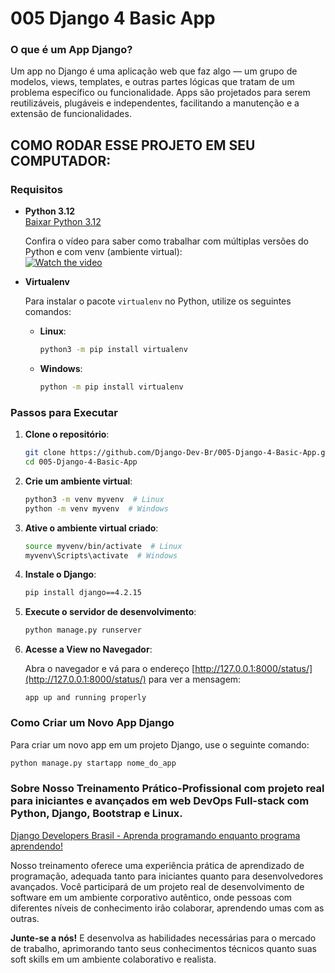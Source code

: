 
# 005 Django 4 Basic App

### O que é um App Django?

Um app no Django é uma aplicação web que faz algo — um grupo de modelos, views, templates, e outras partes lógicas que tratam de um problema específico ou funcionalidade. Apps são projetados para serem reutilizáveis, plugáveis e independentes, facilitando a manutenção e a extensão de funcionalidades.

## COMO RODAR ESSE PROJETO EM SEU COMPUTADOR:

### Requisitos

- **Python 3.12**  
  [Baixar Python 3.12](https://www.python.org/downloads/release/python-3122/)

  Confira o vídeo para saber como trabalhar com múltiplas versões do Python e com venv (ambiente virtual):  
  [![Watch the video](https://img.youtube.com/vi/eetDeQrv0Rs/0.jpg)](https://youtu.be/eetDeQrv0Rs)

- **Virtualenv**

  Para instalar o pacote `virtualenv` no Python, utilize os seguintes comandos:

  - **Linux**:
    ```bash
    python3 -m pip install virtualenv
    ```

  - **Windows**:
    ```bash
    python -m pip install virtualenv
    ```

### Passos para Executar

1. **Clone o repositório**:
    ```bash
    git clone https://github.com/Django-Dev-Br/005-Django-4-Basic-App.git
    cd 005-Django-4-Basic-App
    ```

2. **Crie um ambiente virtual**:
    ```bash
    python3 -m venv myvenv  # Linux
    python -m venv myvenv  # Windows
    ```

3. **Ative o ambiente virtual criado**:
    ```bash
    source myvenv/bin/activate  # Linux
    myvenv\Scripts\activate  # Windows
    ```

4. **Instale o Django**:
    ```bash
    pip install django==4.2.15
    ```

5. **Execute o servidor de desenvolvimento**:
    ```bash
    python manage.py runserver
    ```

7. **Acesse a View no Navegador**:

   Abra o navegador e vá para o endereço [http://127.0.0.1:8000/status/](http://127.0.0.1:8000/status/) para ver a mensagem:

   ```
   app up and running properly
   ```


### Como Criar um Novo App Django

Para criar um novo app em um projeto Django, use o seguinte comando:

```bash
python manage.py startapp nome_do_app
```

### Sobre Nosso Treinamento Prático-Profissional com projeto real para iniciantes e avançados em web DevOps Full-stack com Python, Django, Bootstrap e Linux.

[Django Developers Brasil - Aprenda programando enquanto programa aprendendo!](https://django.dev.br/)

Nosso treinamento oferece uma experiência prática de aprendizado de programação, adequada tanto para iniciantes quanto para desenvolvedores avançados. Você participará de um projeto real de desenvolvimento de software em um ambiente corporativo autêntico, onde pessoas com diferentes níveis de conhecimento irão colaborar, aprendendo umas com as outras.

**Junte-se a nós!** E desenvolva as habilidades necessárias para o mercado de trabalho, aprimorando tanto seus conhecimentos técnicos quanto suas soft skills em um ambiente colaborativo e realista.
